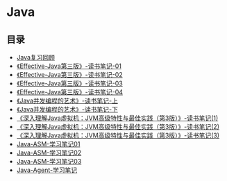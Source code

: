 #  Java

## 目录

* [Java复习回顾](/study/Java/Java复习回顾)
* [《Effective-Java第三版》-读书笔记-01](/study/Java/《Effective-Java第三版》-读书笔记-01)
* [《Effective-Java第三版》-读书笔记-02](/study/Java/《Effective-Java第三版》-读书笔记-02)
* [《Effective-Java第三版》-读书笔记-03](/study/Java/《Effective-Java第三版》-读书笔记-03)
* [《Effective-Java第三版》-读书笔记-04](/study/Java/《Effective-Java第三版》-读书笔记-04)
* [《Java并发编程的艺术》-读书笔记-上](/study/Java/《Java并发编程的艺术》-读书笔记-上)
* [《Java并发编程的艺术》-读书笔记-下](/study/Java/《Java并发编程的艺术》-读书笔记-下)
* [《深入理解Java虚拟机：JVM高级特性与最佳实践（第3版）》-读书笔记(1)](/study/Java/《深入理解Java虚拟机：JVM高级特性与最佳实践（第3版）》-读书笔记(1))
* [《深入理解Java虚拟机：JVM高级特性与最佳实践（第3版）》-读书笔记(2)](/study/Java/《深入理解Java虚拟机：JVM高级特性与最佳实践（第3版）》-读书笔记(2))
* [《深入理解Java虚拟机：JVM高级特性与最佳实践（第3版）》-读书笔记(3)](/study/Java/《深入理解Java虚拟机：JVM高级特性与最佳实践（第3版）》-读书笔记(3))
* [Java-ASM-学习笔记01](/study/Java/Java-ASM-学习笔记01)
* [Java-ASM-学习笔记02](/study/Java/Java-ASM-学习笔记02)
* [Java-ASM-学习笔记03](/study/Java/Java-ASM-学习笔记03)
* [Java-Agent-学习笔记](/study/Java/Java-Agent-学习笔记)

